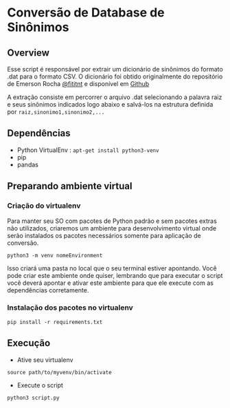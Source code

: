 # Conversão de Database de Sinônimos

## Overview

Esse script é responsável por extrair um dicionário de sinônimos do formato .dat para o formato CSV. O dicionário foi obtido originalmente do repositório de Emerson Rocha [@fititnt](https://github.com/fititnt) e disponível em [Github](https://github.com/fititnt/DicSin-dicionario-sinonimos-portugues-brasileiro/blob/master/dicsin/th_pt_BR.dat)

A extração consiste em percorrer o arquivo .dat selecionando a palavra raiz e seus sinônimos indicados logo abaixo e salvá-los na estrutura definida por `raiz,sinonimo1,sinonimo2,...`

## Dependências

- Python VirtualEnv : `apt-get install python3-venv`
- pip
- pandas

## Preparando ambiente virtual

### Criação do virtualenv

Para manter seu SO com pacotes de Python padrão e sem pacotes extras não utilizados, criaremos um ambiente para desenvolvimento virtual onde serão instalados os pacotes necessários somente para aplicação de conversão.

```shell
python3 -m venv nomeEnvironment
```

Isso criará uma pasta no local que o seu terminal estiver apontando. Você pode criar este ambiente onde quiser, lembrando que para executar o script você deverá apontar e ativar este ambiente para que ele execute com as dependências corretamente.

### Instalação dos pacotes no virtualenv

```shell
pip install -r requirements.txt
```

## Execução

- Ative seu virtualenv

```
source path/to/myvenv/bin/activate
```

- Execute o script

```
python3 script.py
```
